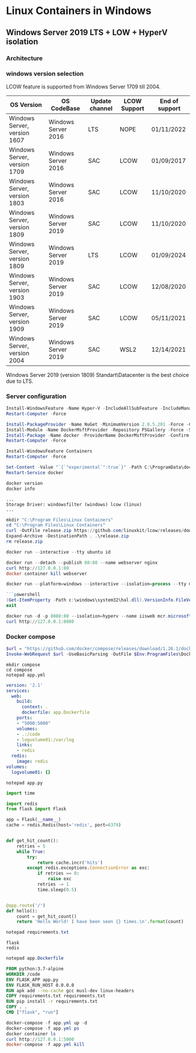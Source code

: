 # Linux Containers in Windows

## Windows Server 2019 LTS + LOW + HyperV isolation

### Architecture

### windows version selection

LCOW feature is supported from Windows Server 1709 till 2004.

| OS Version                   | OS CodeBase         | Update channel | LCOW Support | End of support |
| ---------------------------- | ------------------- | -------------- | ------------ | -------------- |
| Windows Server, version 1607 | Windows Server 2016 | LTS            | NOPE         | 01/11/2022     |
| Windows Server, version 1709 | Windows Server 2016 | SAC            | LCOW         | 01/09/2017     |
| Windows Server, version 1803 | Windows Server 2016 | SAC            | LCOW         | 11/10/2020     |
| Windows Server, version 1809 | Windows Server 2019 | SAC            | LCOW         | 11/10/2020     |
| Windows Server, version 1809 | Windows Server 2019 | LTS            | LCOW         | 01/09/2024     |
| Windows Server, version 1903 | Windows Server 2019 | SAC            | LCOW         | 12/08/2020     |
| Windows Server, version 1909 | Windows Server 2019 | SAC            | LCOW         | 05/11/2021     |
| Windows Server, version 2004 | Windows Server 2019 | SAC            | WSL2         | 12/14/2021     |

Windows Server 2019 (version 1809) Standart\Datacenter is the best choice due to LTS.

### Server configuration

```powershell
Install-WindowsFeature -Name Hyper-V -IncludeAllSubFeature -IncludeManagementTools
Restart-Computer -Force
```

```powershell
Install-PackageProvider -Name NuGet -MinimumVersion 2.8.5.201 -Force -Confirm:$False
Install-Module -Name DockerMsftProvider -Repository PSGallery -Force -Scope AllUsers -Confirm:$False
Install-Package -Name docker -ProviderName DockerMsftProvider -Confirm:$False -Force
Restart-Computer -Force
```

```powershell
Install-WindowsFeature Containers
Restart-Computer -Force
```

```powershell
Set-Content -Value "`{`"experimental`":true`}" -Path C:\ProgramData\docker\config\daemon.json
Restart-Service docker
```

```powershell
docker version
docker info
```

```plain
...
Storage Driver: windowsfilter (windows) lcow (linux)
...
```

```powershell
mkdir "C:\Program Files\Linux Containers"
cd "C:\Program Files\Linux Containers"
curl -OutFile release.zip https://github.com/linuxkit/lcow/releases/download/v4.14.35-v0.3.9/release.zip
Expand-Archive -DestinationPath . .\release.zip
rm release.zip
```

```powershell
docker run --interactive --tty ubuntu id
```

```powershell
docker run --detach --publish 80:80 --name webserver nginx
curl http://127.0.0.1:80
docker container kill webserver
```

```powershell
docker run --platform=windows --interactive --isolation=process --tty mcr.microsoft.com/powershell:lts-nanoserver-1809 pwsh.exe

```powershell
(Get-ItemProperty -Path c:\windows\system32\hal.dll).VersionInfo.FileVersion
exit
```

```powershell
docker run -d -p 8080:80 --isolation=hyperv --name iisweb mcr.microsoft.com/windows/servercore/iisdocker
curl http://127.0.0.1:8080
```

### Docker compose

```powershell
$url = "https://github.com/docker/compose/releases/download/1.26.1/docker-compose-Windows-x86_64.exe"
Invoke-WebRequest $url -UseBasicParsing -OutFile $Env:ProgramFiles\Docker\docker-compose.exe
```

```
mkdir compose
cd compose
notepad app.yml
```

```yaml
version: '2.1'
services:
  web:
    build:
      context: .
      dockerfile: app.Dockerfile
    ports:
    - "5000:5000"
    volumes:
    - .:/code
    - logvolume01:/var/log
    links:
    - redis
  redis:
    image: redis
volumes:
  logvolume01: {}
```

```
notepad app.py
```


```python
import time

import redis
from flask import Flask

app = Flask(__name__)
cache = redis.Redis(host='redis', port=6379)


def get_hit_count():
    retries = 5
    while True:
        try:
            return cache.incr('hits')
        except redis.exceptions.ConnectionError as exc:
            if retries == 0:
                raise exc
            retries -= 1
            time.sleep(0.5)


@app.route('/')
def hello():
    count = get_hit_count()
    return 'Hello World! I have been seen {} times.\n'.format(count)
```

```powershell
notepad requirements.txt
```

```plain
flask
redis
```

```powershell
notepad app.Dockerfile
```

```Dockerfile
FROM python:3.7-alpine
WORKDIR /code
ENV FLASK_APP app.py
ENV FLASK_RUN_HOST 0.0.0.0
RUN apk add --no-cache gcc musl-dev linux-headers
COPY requirements.txt requirements.txt
RUN pip install -r requirements.txt
COPY . .
CMD ["flask", "run"]
```

```powershell
docker-compose -f app.yml up -d
docker-compose -f app.yml ps
docker container ls
curl http://127.0.0.1:5000
docker-compose -f app.yml kill
```

<script src="https://gist.github.com/benstr/8744304.js"></script>

